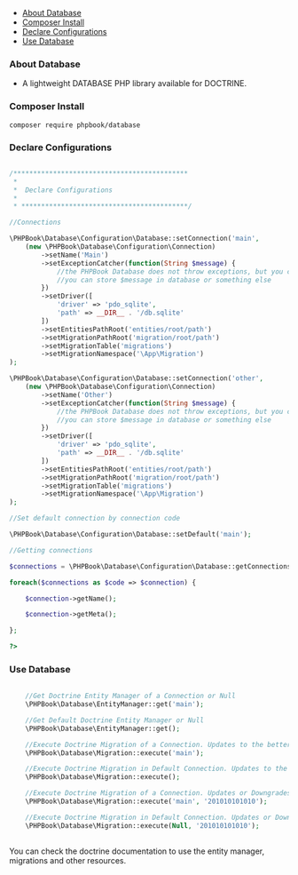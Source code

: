     
+ [About Database](#about-database)
+ [Composer Install](#composer-install)
+ [Declare Configurations](#declare-configurations)
+ [Use Database](#use-database)

### About Database

- A lightweight DATABASE PHP library available for DOCTRINE.

### Composer Install

	composer require phpbook/database

### Declare Configurations

```php

/********************************************
 * 
 *  Declare Configurations
 * 
 * ******************************************/

//Connections

\PHPBook\Database\Configuration\Database::setConnection('main',
	(new \PHPBook\Database\Configuration\Connection)
		->setName('Main')
		->setExceptionCatcher(function(String $message) {
			//the PHPBook Database does not throw exceptions, but you can take it here
			//you can store $message in database or something else
        })
        ->setDriver([
            'driver' => 'pdo_sqlite',
            'path' => __DIR__ . '/db.sqlite'
        ])
        ->setEntitiesPathRoot('entities/root/path')
        ->setMigrationPathRoot('migration/root/path')
        ->setMigrationTable('migrations')
        ->setMigrationNamespace('\App\Migration')
);

\PHPBook\Database\Configuration\Database::setConnection('other',
	(new \PHPBook\Database\Configuration\Connection)
		->setName('Other')
		->setExceptionCatcher(function(String $message) {
			//the PHPBook Database does not throw exceptions, but you can take it here
			//you can store $message in database or something else
        })
		->setDriver([
            'driver' => 'pdo_sqlite',
            'path' => __DIR__ . '/db.sqlite'
        ])
        ->setEntitiesPathRoot('entities/root/path')
        ->setMigrationPathRoot('migration/root/path')
        ->setMigrationTable('migrations')
        ->setMigrationNamespace('\App\Migration')
);

//Set default connection by connection code

\PHPBook\Database\Configuration\Database::setDefault('main');

//Getting connections

$connections = \PHPBook\Database\Configuration\Database::getConnections();

foreach($connections as $code => $connection) {

	$connection->getName(); 

	$connection->getMeta();

};

?>
```

### Use Database

```php
		
	//Get Doctrine Entity Manager of a Connection or Null
    \PHPBook\Database\EntityManager::get('main');

    //Get Default Doctrine Entity Manager or Null 
    \PHPBook\Database\EntityManager::get();

    //Execute Doctrine Migration of a Connection. Updates to the better version available.
    \PHPBook\Database\Migration::execute('main');

    //Execute Doctrine Migration in Default Connection. Updates to the better version available.
    \PHPBook\Database\Migration::execute();

    //Execute Doctrine Migration of a Connection. Updates or Downgrades to the version 201010101010.
    \PHPBook\Database\Migration::execute('main', '201010101010');

    //Execute Doctrine Migration in Default Connection. Updates or Downgrades to the version 201010101010.
    \PHPBook\Database\Migration::execute(Null, '201010101010');
		
```

You can check the doctrine documentation to use the entity manager, migrations and other resources.